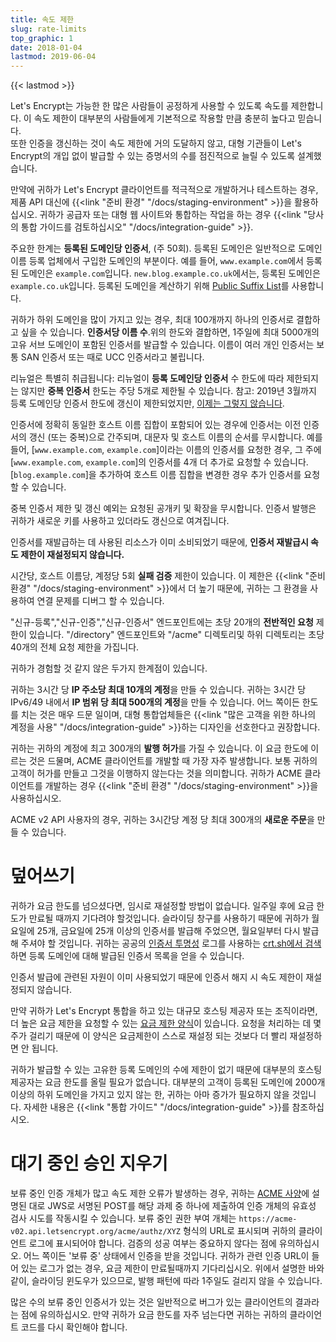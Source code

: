 ```yaml
---
title: 속도 제한
slug: rate-limits
top_graphic: 1
date: 2018-01-04
lastmod: 2019-06-04
---
```


{{< lastmod >}}

Let's Encrypt는 가능한 한 많은 사람들이 공정하게 사용할 수 있도록 속도를 제한합니다. 이 속도 제한이 대부분의 사람들에게 기본적으로 작용할 만큼 충분히 높다고 믿습니다.  
또한 인증을 갱신하는 것이 속도 제한에 거의 도달하지 않고, 대형 기관들이 Let's Encrypt의 개입 없이 발급할 수 있는 증명서의 수를 점진적으로 늘릴 수 있도록 설계했습니다.

만약에 귀하가 Let's Encrypt 클라이언트를 적극적으로 개발하거나 테스트하는 경우, 제품 API 대신에 {{<link "준비 환경" "/docs/staging-environment" >}}을 활용하십시오.
귀하가 공급자 또는 대형 웹 사이트와 통합하는 작업을 하는 경우 {{<link "당사의 통합 가이드를 검토하십시오" "/docs/integration-guide" >}}.

주요한 한계는 <a name="certificates-per-registered-domain"></a>**등록된 도메인당 인증서**, (주 50회). 등록된 도메인은 일반적으로 도메인 이름 등록 업체에서 구입한 도메인의 부분이다. 예를 들어, `www.example.com`에서 등록된 도메인은 `example.com`입니다. `new.blog.example.co.uk`에서는, 등록된 도메인은 `example.co.uk`입니다. 등록된 도메인을 계산하기 위해 [Public Suffix List](https://publicsuffix.org)를 사용합니다.

귀하가 하위 도메인을 많이 가지고 있는 경우, 최대 100개까지 하나의 인증서로 결합하고 싶을 수 있습니다. <a name="names-per-certificate"></a>**인증서당 이름 수**.위의 한도와 결합하면, 1주일에 최대 5000개의 고유 서브 도메인이 포함된 인증서를 발급할 수 있습니다. 이름이 여러 개인 인증서는 보통 SAN 인증서 또는 때로 UCC 인증서라고 불립니다.

리뉴얼은 특별히 취급됩니다: 리뉴얼이 **등록 도메인당 인증서** 수 한도에 따라 제한되지는 않지만 **중복 인증서** 한도는 주당 5개로 제한될 수 있습니다. 참고: 2019년 3월까지 등록 도메인당 인증서 한도에 갱신이 제한되었지만, [이제는 그렇지 않습니다](https://community.letsencrypt.org/t/rate-limits-fixing-certs-per-name-rate-limit-order-of-operations-gotcha/88189).

인증서에 정확히 동일한 호스트 이름 집합이 포함되어 있는 경우에 인증서는 이전 인증서의 갱신 (또는 중복)으로 간주되며, 대문자 및 호스트 이름의 순서를 무시합니다. 예를 들어, [`www.example.com`, `example.com`]이라는 이름의 인증서를 요청한 경우, 그 주에 [`www.example.com`, `example.com`]의 인증서를 4개 더 추가로 요청할 수 있습니다. [`blog.example.com`]을 추가하여 호스트 이름 집합을 변경한 경우 추가 인증서를 요청할 수 있습니다.

중복 인증서 제한 및 갱신 예외는 요청된 공개키 및 확장을 무시합니다. 인증서 발행은 귀하가 새로운 키를 사용하고 있더라도 갱신으로 여겨집니다.

인증서를 재발급하는 데 사용된 리소스가 이미 소비되었기 때문에, **인증서 재발급시 속도 제한이 재설정되지 않습니다.**

시간당, 호스트 이름당, 계정당 5회 <a name="failed-validations"></a>**실패 검증** 제한이 있습니다. 이 제한은 {{<link "준비 환경" "/docs/staging-environment" >}}에서 더 높기 때문에, 귀하는 그 환경을 사용하여 연결 문제를 디버그 할 수 있습니다.

"신규-등록","신규-인증","신규-인증서" 엔드포인트에는 초당 20개의 <a name="overall-requests"></a>**전반적인 요청** 제한이 있습니다. "/directory" 엔드포인트와 "/acme" 디렉토리및 하위 디렉토리는 초당 40개의 전체 요청 제한을 가집니다.

귀하가 경험할 것 같지 않은 두가지 한계점이 있습니다.

귀하는 3시간 당 <a name="accounts-per-ip-address"></a>**IP 주소당 최대 10개의 계정**을 만들 수 있습니다. 귀하는 3시간 당 IPv6/49 내에서 **IP 범위 당 최대 500개의 계정**을 만들 수 있습니다. 어느 쪽이든 한도를 치는 것은 매우 드문 일이며, 대형 통합업체들은 {{<link "많은 고객을 위한 하나의 계정을 사용" "/docs/integration-guide" >}}하는 디자인을 선호한다고 권장합니다.

귀하는 귀하의 계정에 최고 300개의 <a name="pending-authorizations"></a>**발행 허가**를 가질 수 있습니다. 이 요금 한도에 이르는 것은 드물며, ACME 클라이언트를 개발할 때 가장 자주 발생합니다. 보통 귀하의 고객이 허가를 만들고 그것을 이행하지 않는다는 것을 의미합니다. 귀하가 ACME 클라이언트를 개발하는 경우 {{<link "준비 환경" "/docs/staging-environment" >}}을 사용하십시오.

ACME v2 API 사용자의 경우, 귀하는 3시간당 계정 당 최대 300개의 <a name="new-orders"></a>**새로운 주문**을 만들 수 있습니다.

# <a name="overrides"></a>덮어쓰기

귀하가 요금 한도를 넘으셨다면, 임시로 재설정할 방법이 없습니다. 일주일 후에 요금 한도가 만료될 때까지 기다려야 할것입니다. 슬라이딩 창구를 사용하기 때문에 귀하가 월요일에 25개, 금요일에 25개 이상의 인증서를 발급해 주었으면, 월요일부터 다시 발급해 주셔야 할 것입니다. 귀하는 공공의 [인증서 투명성](https://www.certificate-transparency.org) 로그를 사용하는 [crt.sh에서 검색](https://crt.sh)하면 등록 도메인에 대해 발급된 인증서 목록을 얻을 수 있습니다.

인증서 발급에 관련된 자원이 이미 사용되었기 때문에 인증서 해지 시 속도 제한이 재설정되지 않습니다.

만약 귀하가 Let's Encrypt 통합을 하고 있는 대규모 호스팅 제공자 또는 조직이라면, 더 높은 요금 제한을 요청할 수 있는 [요금 제한 양식](https://goo.gl/forms/plqRgFVnZbdGhE9n1)이 있습니다. 요청을 처리하는 데 몇 주가 걸리기 때문에 이 양식은 요금제한이 스스로 재설정 되는 것보다 더 빨리 재설정하면 안 됩니다.

귀하가 발급할 수 있는 고유한 등록 도메인의 수에 제한이 없기 때문에 대부분의 호스팅 제공자는 요금 한도를 올릴 필요가 없습니다. 대부분의 고객이 등록된 도메인에 2000개 이상의 하위 도메인을 가지고 있지 않는 한, 귀하는 아마 증가가 필요하지 않을 것입니다. 자세한 내용은 {{<link "통합 가이드" "/docs/integration-guide" >}}를 참조하십시오.

# <a name="clearing-pending"></a>대기 중인 승인 지우기

보류 중인 인증 개체가 많고 속도 제한 오류가 발생하는 경우, 귀하는 [ACME 사양](https://tools.ietf.org/html/rfc8555#section-7.5.1)에 설명된 대로 JWS로 서명된 POST를 해당 과제 중 하나에 제출하여 인증 개체의 유효성 검사 시도를 작동시킬 수 있습니다. 보류 중인 권한 부여 개체는 `https://acme-v02.api.letsencrypt.org/acme/authz/XYZ` 형식의 URL로 표시되며 귀하의 클라이언트 로그에 표시되어야 합니다. 검증의 성공 여부는 중요하지 않다는 점에 유의하십시오. 어느 쪽이든 '보류 중' 상태에서 인증을 받을 것입니다. 귀하가 관련 인증 URL이 들어 있는 로그가 없는 경우, 요금 제한이 만료될때까지 기다리십시오. 위에서 설명한 바와 같이, 슬라이딩 윈도우가 있으므로, 발행 패턴에 따라 1주일도 걸리지 않을 수 있습니다.

많은 수의 보류 중인 인증서가 있는 것은 일반적으로 버그가 있는 클라이언트의 결과라는 점에 유의하십시오. 만약 귀하가 요금 한도를 자주 넘는다면 귀하는 귀하의 클라이언트 코드를 다시 확인해야 합니다.
